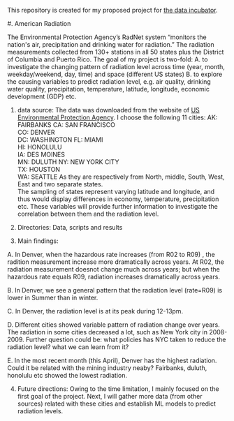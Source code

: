 This repository is created for my proposed project for [the data incubator](https://www.thedataincubator.com/).

#. American Radiation

The Environmental Protection Agency’s RadNet system “monitors the nation's air, precipitation and drinking water for radiation.” 
The radiation measurements collected from 130+ stations in all 50 states plus the District of Columbia and Puerto Rico. 
The goal of my project is two-fold: 
A. to investigate the changing pattern of radiation level across time (year, month, weekday/weekend, day, time) and space (different US states)
B. to explore the causing variables to predict radiation level, e.g. air quality, drinking water quality, precipitation, temperature, latitude, longitude, economic development (GDP) etc.

1. data source:
The data was downloaded from the website of [US Environmental Protection Agency](https://www.epa.gov/radnet/radnet-csv-file-downloads).
I choose the following 11 cities:
AK: FAIRBANKS 
CA: SAN FRANCISCO        
CO: DENVER    
DC: WASHINGTON 
FL: MIAMI     
HI: HONOLULU    
IA: DES MOINES        
MN: DULUTH 
NY: NEW YORK CITY      
TX: HOUSTON       
WA: SEATTLE
As they are respectively from North, middle, South, West, East and two separate states.  
The sampling of states represent varying latitude and longitude, and thus would display differences in economy, temperature, precipitation etc.
These variables will provide further information to investigate the correlation between them and the radiation level.

2. Directories: Data, scripts and results

3. Main findings:

A. In Denver, when the hazardous rate increases (from R02 to R09) , the radition measurement increase  more dramatically across years.
At R02, the radiation measurement doesnot change much across years; but when the hazardous rate equals R09, radiation increases dramatically across years.

B. In Denver, we see a general pattern that the radiation level (rate=R09) is lower in Summer than in winter.

C. In Denver, the radiation level is at its peak during 12-13pm.

D. Different cities showed variable pattern of radiation change over years. 
The radiation in some cities decreased a lot, such as New York city in 2008-2009.
Further question could be: what policies has NYC taken to reduce the radiation level? what we can learn from it?

E. In the most recent month (this April), Denver has the highest radiation. 
Could it be related with the mining industry neaby?
Fairbanks, duluth, honolulu etc showed the lowest radiation.

4. Future directions:
Owing to the time limitation, I mainly focused on the first goal of the project. 
Next, I will gather more data (from other sources) related with these cities and establish ML models to predict radiation levels.
